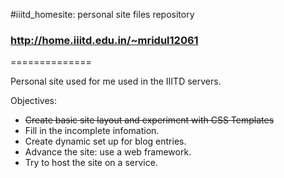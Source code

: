 #iiitd_homesite: personal site files repository
### http://home.iiitd.edu.in/~mridul12061
==============

Personal site used for me used in the IIITD servers.

Objectives:

* ~~Create basic site layout and experiment with CSS Templates~~
* Fill in the incomplete infomation.
* Create dynamic set up for blog entries.
* Advance the site: use a web framework.
* Try to host the site on a service.
